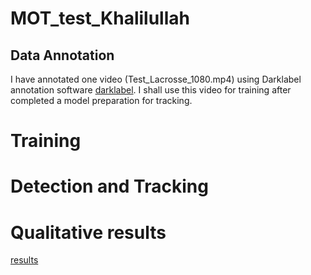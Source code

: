 # MOT_test_Khalilullah
## Data Annotation
I have annotated one video (Test_Lacrosse_1080.mp4) using Darklabel annotation software [darklabel](https://github.com/darkpgmr/DarkLabel). I shall use this video for training after completed a model preparation for tracking.

# Training

# Detection and Tracking

# Qualitative results
[results](https://drive.google.com/drive/folders/1PmNKGFo-UP7ZZ5SrTcYdr8VUv9TvGJkB?usp=sharing)
